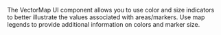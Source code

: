 The VectorMap UI component allows you to&nbsp;use color and size indicators to&nbsp;better illustrate the values associated with areas/markers. Use map legends to&nbsp;provide additional information on&nbsp;colors and marker size.